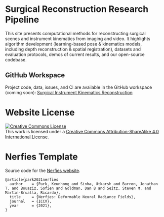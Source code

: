 # Surgical Reconstruction Research Pipeline

This site presents computational methods for reconstructing surgical scenes and instrument kinematics from imaging and video. It highlights algorithm development (learning-based pose & kinematics models, including depth reconstruction & spatial registration), datasets and evaluation protocols, demos of current results, and our open-source codebase.

## GitHub Workspace

Project code, data, issues, and CI are available in the GitHub workspace (coming soon): [Surgical Instrument Kinematics Reconstruction](https://github.com/example-org/surgical-kinematics-workspace)

# Website License
<a rel="license" href="http://creativecommons.org/licenses/by-sa/4.0/"><img alt="Creative Commons License" style="border-width:0" src="https://i.creativecommons.org/l/by-sa/4.0/88x31.png" /></a><br />This work is licensed under a <a rel="license" href="http://creativecommons.org/licenses/by-sa/4.0/">Creative Commons Attribution-ShareAlike 4.0 International License</a>.

# Nerfies Template
Source code for the [Nerfies website](https://nerfies.github.io).

```
@article{park2021nerfies
  author    = {Park, Keunhong and Sinha, Utkarsh and Barron, Jonathan T. and Bouaziz, Sofien and Goldman, Dan B and Seitz, Steven M. and Martin-Brualla, Ricardo},
  title     = {Nerfies: Deformable Neural Radiance Fields},
  journal   = {ICCV},
  year      = {2021},
}
```
